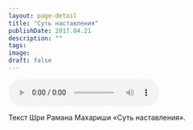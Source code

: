 ```yaml
---
layout: page-detail
title: "Суть наставления"
publishDate: 2017.04.21
description: ""
tags:
image:
draft: false
---
```


<audio title="2017.04.21 - Суть наставления.mp3" src="https://filer-api.advayta.org/v1.0/public/files/74155" controls=""></audio>

 Текст Шри Рамана Махариши «Суть наставления». 

  
